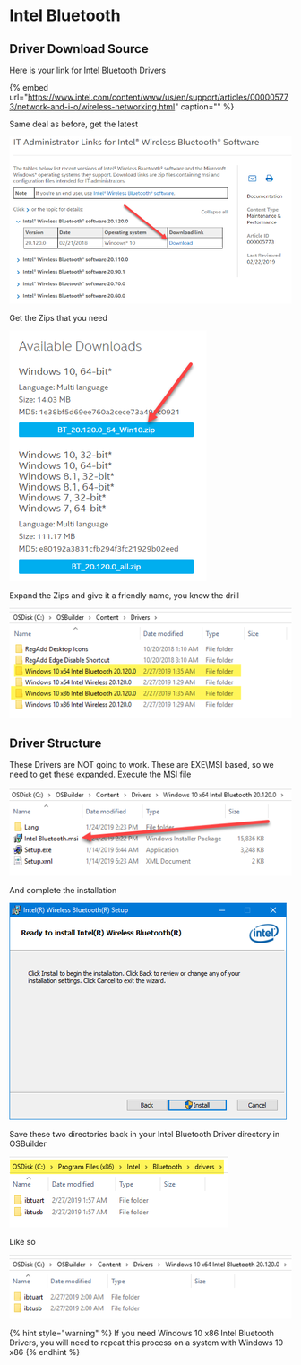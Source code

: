 # Intel Bluetooth

## Driver Download Source

Here is your link for Intel Bluetooth Drivers

{% embed url="https://www.intel.com/content/www/us/en/support/articles/000005773/network-and-i-o/wireless-networking.html" caption="" %}

Same deal as before, get the latest

![](../../../../../.gitbook/assets/image%20%2823%29.png)

Get the Zips that you need

![](../../../../../.gitbook/assets/image%20%2876%29.png)

Expand the Zips and give it a friendly name, you know the drill

![](../../../../../.gitbook/assets/image%20%2878%29.png)

## Driver Structure

These Drivers are NOT going to work. These are EXE\MSI based, so we need to get these expanded. Execute the MSI file

![](../../../../../.gitbook/assets/image%20%2843%29.png)

And complete the installation

![](../../../../../.gitbook/assets/image%20%2827%29.png)

Save these two directories back in your Intel Bluetooth Driver directory in OSBuilder

![](../../../../../.gitbook/assets/image%20%2854%29.png)

Like so

![](../../../../../.gitbook/assets/image%20%2883%29.png)

{% hint style="warning" %}
If you need Windows 10 x86 Intel Bluetooth Drivers, you will need to repeat this process on a system with Windows 10 x86
{% endhint %}

